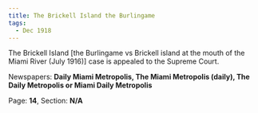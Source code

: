 ```yaml
---  
title: The Brickell Island the Burlingame  
tags:  
  - Dec 1918  
---  
```

  
The Brickell Island [the Burlingame vs Brickell island at the mouth of the Miami River (July 1916)] case is appealed to the Supreme Court.  
  
Newspapers: **Daily Miami Metropolis, The Miami Metropolis (daily), The Daily Metropolis or Miami Daily Metropolis**  
  
Page: **14**, Section: **N/A** 
